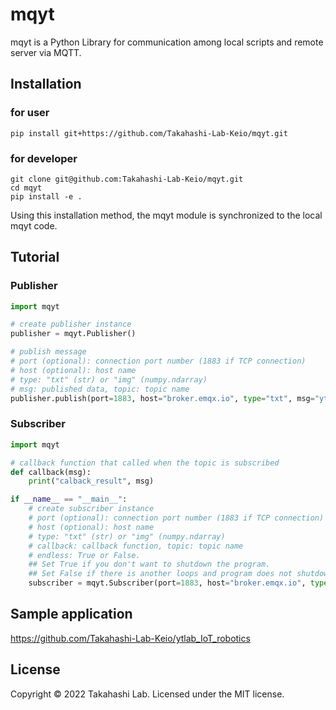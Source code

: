 # mqyt

mqyt is a Python Library for communication among local scripts and remote server via MQTT.

## Installation

### for user

```shell
pip install git+https://github.com/Takahashi-Lab-Keio/mqyt.git
```
### for developer

```shell
git clone git@github.com:Takahashi-Lab-Keio/mqyt.git
cd mqyt
pip install -e .
```

Using this installation method, the mqyt module is synchronized to the local mqyt code.

## Tutorial
### Publisher

```python
import mqyt

# create publisher instance
publisher = mqyt.Publisher()

# publish message
# port (optional): connection port number (1883 if TCP connection)
# host (optional): host name
# type: "txt" (str) or "img" (numpy.ndarray)
# msg: published data, topic: topic name
publisher.publish(port=1883, host="broker.emqx.io", type="txt", msg="ytlab", topic="topic_pub")
```
### Subscriber

```python
import mqyt

# callback function that called when the topic is subscribed
def callback(msg):
    print("calback_result", msg)

if __name__ == "__main__":
    # create subscriber instance
    # port (optional): connection port number (1883 if TCP connection)
    # host (optional): host name
    # type: "txt" (str) or "img" (numpy.ndarray)
    # callback: callback function, topic: topic name
    # endless: True or False. 
    ## Set True if you don't want to shutdown the program.
    ## Set False if there is another loops and program does not shutdown.
    subscriber = mqyt.Subscriber(port=1883, host="broker.emqx.io", type="txt", callback=callback, topic="topic_sub", endless=True)

```

## Sample application
https://github.com/Takahashi-Lab-Keio/ytlab_IoT_robotics

## License
Copyright &copy; 2022 Takahashi Lab.
Licensed under the MIT license.
